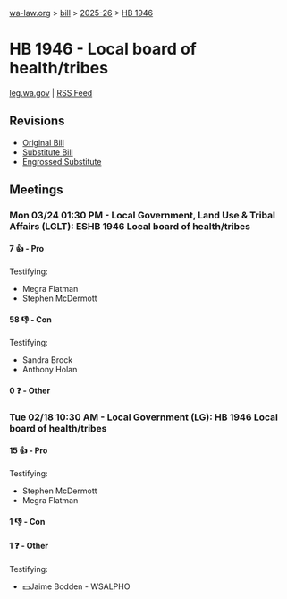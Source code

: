 [wa-law.org](/) > [bill](/bill/) > [2025-26](/bill/2025-26/) > [HB 1946](/bill/2025-26/hb/1946/)

# HB 1946 - Local board of health/tribes
[leg.wa.gov](https://app.leg.wa.gov/billsummary?BillNumber=1946&Year=2025&Initiative=false) | [RSS Feed](./rss.xml)

## Revisions
* [Original Bill](1/)
* [Substitute Bill](S/)
* [Engrossed Substitute](S.E/)

## Meetings
### Mon 03/24 01:30 PM - Local Government, Land Use & Tribal Affairs (LGLT): ESHB 1946 Local board of health/tribes
#### 7 👍 - Pro
Testifying:
* Megra Flatman
* Stephen McDermott

#### 58 👎 - Con
Testifying:
* Sandra Brock
* Anthony Holan

#### 0 ❓ - Other

### Tue 02/18 10:30 AM - Local Government (LG): HB 1946 Local board of health/tribes
#### 15 👍 - Pro
Testifying:
* Stephen McDermott
* Megra Flatman

#### 1 👎 - Con

#### 1 ❓ - Other
Testifying:
* 💵Jaime Bodden - WSALPHO
